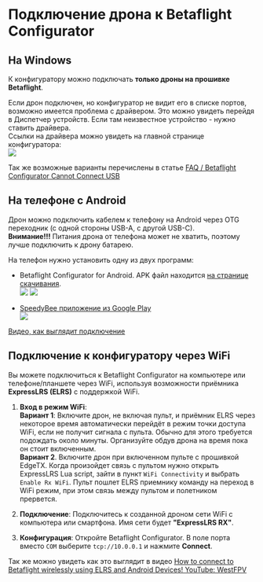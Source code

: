 # Подключение дрона к Betaflight Configurator 

## На Windows
К конфигуратору можно подключать **только дроны на прошивке Betaflight**.

Если дрон подключен, но конфигуратор не видит его в списке портов, возможно имеется проблема с драйвером. Это можно увидеть перейдя в Диспетчер устройств. Если там неизвестное устройство - нужно ставить драйвера.  
Ссылки на драйвера можно увидеть на главной странице конфигуратора:  
![](Fix_Drivers.png)

Так же возможные варианты перечислены в статье [FAQ / Betaflight Configurator Cannot Connect USB](https://hackmd.io/@nerdCopter/rJv5TUrQ2)

## На телефоне с Android
Дрон можно подключить кабелем к телефону на Android через OTG переходник (с одной стороны USB-A, с другой USB-С).   
**Внимание!!!** Питания дрона от телефона может не хватить, поэтому лучше подключить к дрону батарею.  

На телефон нужно установить одну из двух программ: 
- Betaflight Configurator for Android. APK файл находится [на странице скачивания](https://github.com/betaflight/betaflight-configurator/releases).  
![](BetaflightAndroid1.jpg) ![](BetaflightAndroid2.jpg)  

- [SpeedyBee приложение из Google Play](https://play.google.com/store/apps/details?id=com.runcam.android.runcambf)  
![](SpeedyBee_Android.jpg)  

[Видео, как выглядит подключение](Dron_Android_SpeedyBee.mp4)

## Подключение к конфигуратору через WiFi
Вы можете подключиться к Betaflight Configurator на компьютере или телефоне/планшете через WiFi, используя возможности приёмника **ExpressLRS (ELRS)** с поддержкой WiFi.

1.  **Вход в режим WiFi**:  
**Вариант 1**: Включите дрон, не включая пульт, и приёмник ELRS через некоторое время автоматически перейдёт в режим точки доступа WiFi, если не получит сигнала с пульта. Обычно для этого требуется подождать около минуты. Организуйте обдув дрона на время пока он стоит включенным.  
**Вариант 2**. Включите дрон при включенном пульте с прошивкой EdgeTX. Когда произойдет связь с пультом нужно открыть ExpressLRS Lua script, зайти в пункт `WiFi Connectivity` и выбрать `Enable Rx WiFi`. Пульт пошлет ELRS приемнику команду на переход в WiFi режим, при этом связь между пультом и полетником прервется. 

2.  **Подключение**: Подключитесь к созданной дроном сети WiFi с компьютера или смартфона. Имя сети будет **"ExpressLRS RX"**.

3.  **Конфигурация**: Откройте Betaflight Configurator. В поле порта вместо `COM` выберите `tcp://10.0.0.1` и нажмите **Connect**.

Так же можно увидеть как это выглядит в видео [How to connect to Betaflight wirelessly using ELRS and Android Devices! YouTube: WestFPV](https://www.youtube.com/watch?v=xd1u6SfyveI)
